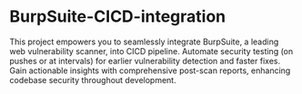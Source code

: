 # BurpSuite-CICD-integration
This project empowers you to seamlessly integrate BurpSuite, a leading web vulnerability scanner, into CICD pipeline. Automate security testing (on pushes or at intervals) for earlier vulnerability detection and faster fixes. Gain actionable insights with comprehensive post-scan reports, enhancing codebase security throughout development.
